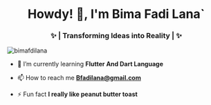 <h1 align="center">Howdy! 👋, I'm Bima Fadi Lana`</h1>
 <h3 align="center">✨ | Transforming Ideas into Reality | ✨</h3>
 
 
 <p align="left"> <img
         src="https://komarev.com/ghpvc/?username=bimafdilana&label=Profile%20views&color=0e75b6&style=flat"
         alt="bimafdilana" /> </p>
 
 - 🌱 I’m currently learning **Flutter And Dart Language**
 
 - 📫 How to reach me **Bfadilana@gmail.com**
 
 - ⚡ Fun fact **I really like peanut butter toast**

 
 
